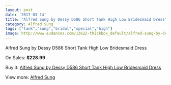 ```yaml
---
layout: post
date: '2017-03-14'
title: "Alfred Sung by Dessy D586 Short Tank High Low Bridesmaid Dress"
category: Alfred Sung
tags: ["tank","sung","bridal","special","high"]
image: http://www.eudances.com/13622-thickbox_default/alfred-sung-by-dessy-d586-short-tank-high-low-bridesmaid-dress.jpg
---
```

Alfred Sung by Dessy D586 Short Tank High Low Bridesmaid Dress

On Sales: **$228.99**
<a href="https://www.eudances.com/en/alfred-sung/4105-alfred-sung-by-dessy-d586-short-tank-high-low-bridesmaid-dress.html"><amp-img layout="responsive" width="600" height="600" src="//www.eudances.com/13622-thickbox_default/alfred-sung-by-dessy-d586-short-tank-high-low-bridesmaid-dress.jpg" alt="Alfred Sung by Dessy D586 Short Tank High Low Bridesmaid Dress 0" /></a>
<a href="https://www.eudances.com/en/alfred-sung/4105-alfred-sung-by-dessy-d586-short-tank-high-low-bridesmaid-dress.html"><amp-img layout="responsive" width="600" height="600" src="//www.eudances.com/13623-thickbox_default/alfred-sung-by-dessy-d586-short-tank-high-low-bridesmaid-dress.jpg" alt="Alfred Sung by Dessy D586 Short Tank High Low Bridesmaid Dress 1" /></a>
<a href="https://www.eudances.com/en/alfred-sung/4105-alfred-sung-by-dessy-d586-short-tank-high-low-bridesmaid-dress.html"><amp-img layout="responsive" width="600" height="600" src="//www.eudances.com/13624-thickbox_default/alfred-sung-by-dessy-d586-short-tank-high-low-bridesmaid-dress.jpg" alt="Alfred Sung by Dessy D586 Short Tank High Low Bridesmaid Dress 2" /></a>
<a href="https://www.eudances.com/en/alfred-sung/4105-alfred-sung-by-dessy-d586-short-tank-high-low-bridesmaid-dress.html"><amp-img layout="responsive" width="600" height="600" src="//www.eudances.com/13625-thickbox_default/alfred-sung-by-dessy-d586-short-tank-high-low-bridesmaid-dress.jpg" alt="Alfred Sung by Dessy D586 Short Tank High Low Bridesmaid Dress 3" /></a>

Buy it: [Alfred Sung by Dessy D586 Short Tank High Low Bridesmaid Dress](https://www.eudances.com/en/alfred-sung/4105-alfred-sung-by-dessy-d586-short-tank-high-low-bridesmaid-dress.html "Alfred Sung by Dessy D586 Short Tank High Low Bridesmaid Dress")

View more: [Alfred Sung](https://www.eudances.com/en/52-alfred-sung "Alfred Sung")